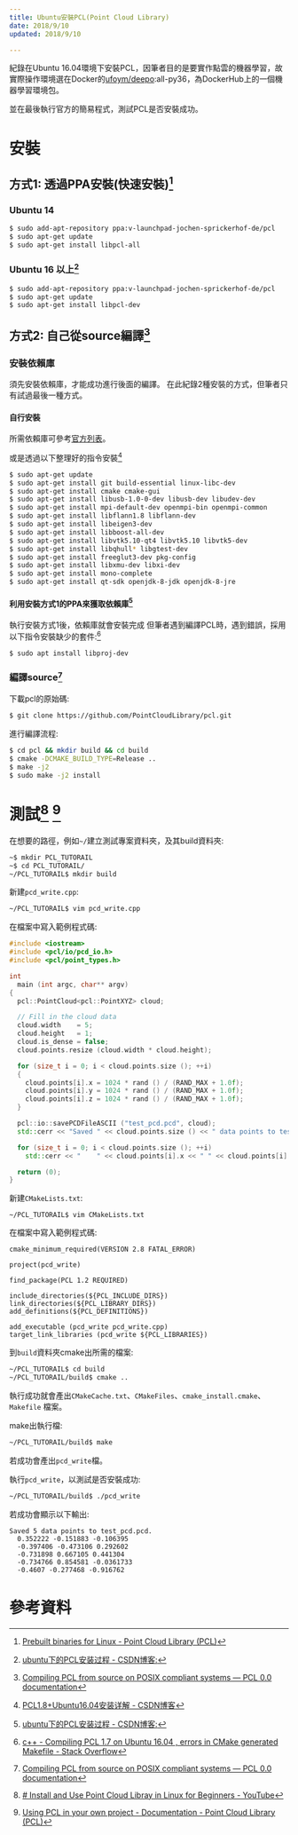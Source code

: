 ```yaml
---
title: Ubuntu安裝PCL(Point Cloud Library)
date: 2018/9/10
updated: 2018/9/10

---
```

紀錄在Ubuntu 16.04環境下安裝PCL，因筆者目的是要實作點雲的機器學習，故實際操作環境選在Docker的[ufoym/deepo](https://hub.docker.com/r/ufoym/deepo/):all-py36，為DockerHub上的一個機器學習環境包。

並在最後執行官方的簡易程式，測試PCL是否安裝成功。
<!--more-->
# 安裝
## 方式1: 透過PPA安裝(快速安裝)[^1]
### Ubuntu 14
```bash
$ sudo add-apt-repository ppa:v-launchpad-jochen-sprickerhof-de/pcl
$ sudo apt-get update
$ sudo apt-get install libpcl-all
```
### Ubuntu 16 以上[^2]
```bash
$ sudo add-apt-repository ppa:v-launchpad-jochen-sprickerhof-de/pcl
$ sudo apt-get update
$ sudo apt-get install libpcl-dev
```
## 方式2:  自己從source編譯[^3]
### 安裝依賴庫
須先安裝依賴庫，才能成功進行後面的編譯。
在此紀錄2種安裝的方式，但筆者只有試過最後一種方式。
#### 自行安裝
所需依賴庫可參考[官方列表](http://www.pointclouds.org/documentation/tutorials/compiling_pcl_posix.php#id5)。

或是透過以下整理好的指令安裝[^4]
```bash
$ sudo apt-get update
$ sudo apt-get install git build-essential linux-libc-dev
$ sudo apt-get install cmake cmake-gui 
$ sudo apt-get install libusb-1.0-0-dev libusb-dev libudev-dev
$ sudo apt-get install mpi-default-dev openmpi-bin openmpi-common  
$ sudo apt-get install libflann1.8 libflann-dev
$ sudo apt-get install libeigen3-dev
$ sudo apt-get install libboost-all-dev
$ sudo apt-get install libvtk5.10-qt4 libvtk5.10 libvtk5-dev
$ sudo apt-get install libqhull* libgtest-dev
$ sudo apt-get install freeglut3-dev pkg-config
$ sudo apt-get install libxmu-dev libxi-dev 
$ sudo apt-get install mono-complete
$ sudo apt-get install qt-sdk openjdk-8-jdk openjdk-8-jre
```
#### 利用安裝方式1的PPA來獲取依賴庫[^2]
執行安裝方式1後，依賴庫就會安裝完成
但筆者遇到編譯PCL時，遇到錯誤，採用以下指令安裝缺少的套件:[^5]
```bash
$ sudo apt install libproj-dev
```
### 編譯source[^3]
下載pcl的原始碼:
```bash
$ git clone https://github.com/PointCloudLibrary/pcl.git
```

進行編譯流程:
```bash
$ cd pcl && mkdir build && cd build
$ cmake -DCMAKE_BUILD_TYPE=Release ..
$ make -j2
$ sudo make -j2 install
```
# 測試[^6] [^7]
在想要的路徑，例如`~/`建立測試專案資料夾，及其build資料夾:
```bash
~$ mkdir PCL_TUTORAIL
~$ cd PCL_TUTORAIL/
~/PCL_TUTORAIL$ mkdir build
```

新建`pcd_write.cpp`:
```bash
~/PCL_TUTORAIL$ vim pcd_write.cpp
```
在檔案中寫入範例程式碼:
```c++
#include <iostream>
#include <pcl/io/pcd_io.h>
#include <pcl/point_types.h>

int
  main (int argc, char** argv)
{
  pcl::PointCloud<pcl::PointXYZ> cloud;

  // Fill in the cloud data
  cloud.width    = 5;
  cloud.height   = 1;
  cloud.is_dense = false;
  cloud.points.resize (cloud.width * cloud.height);

  for (size_t i = 0; i < cloud.points.size (); ++i)
  {
    cloud.points[i].x = 1024 * rand () / (RAND_MAX + 1.0f);
    cloud.points[i].y = 1024 * rand () / (RAND_MAX + 1.0f);
    cloud.points[i].z = 1024 * rand () / (RAND_MAX + 1.0f);
  }

  pcl::io::savePCDFileASCII ("test_pcd.pcd", cloud);
  std::cerr << "Saved " << cloud.points.size () << " data points to test_pcd.pcd." << std::endl;

  for (size_t i = 0; i < cloud.points.size (); ++i)
    std::cerr << "    " << cloud.points[i].x << " " << cloud.points[i].y << " " << cloud.points[i].z << std::endl;

  return (0);
}
```

新建`CMakeLists.txt`:
```bashl
~/PCL_TUTORAIL$ vim CMakeLists.txt
```
在檔案中寫入範例程式碼:
```
cmake_minimum_required(VERSION 2.8 FATAL_ERROR)

project(pcd_write)

find_package(PCL 1.2 REQUIRED)

include_directories(${PCL_INCLUDE_DIRS})
link_directories(${PCL_LIBRARY_DIRS})
add_definitions(${PCL_DEFINITIONS})

add_executable (pcd_write pcd_write.cpp)
target_link_libraries (pcd_write ${PCL_LIBRARIES})
```

到`build`資料夾cmake出所需的檔案:
```bash
~/PCL_TUTORAIL$ cd build
~/PCL_TUTORAIL/build$ cmake ..
```
執行成功就會產出`CMakeCache.txt`、`CMakeFiles`、`cmake_install.cmake`、`Makefile` 檔案。

make出執行檔:
```bash
~/PCL_TUTORAIL/build$ make
```
若成功會產出`pcd_write`檔。

執行`pcd_write`，以測試是否安裝成功:
```bash
~/PCL_TUTORAIL/build$ ./pcd_write
```
若成功會顯示以下輸出:
```
Saved 5 data points to test_pcd.pcd.
  0.352222 -0.151883 -0.106395
  -0.397406 -0.473106 0.292602
  -0.731898 0.667105 0.441304
  -0.734766 0.854581 -0.0361733
  -0.4607 -0.277468 -0.916762
```
# 參考資料
[^1]:[Prebuilt binaries for Linux - Point Cloud Library (PCL)](http://pointclouds.org/downloads/linux.html)

[^2]:[ubuntu下的PCL安装过程 - CSDN博客:](https://blog.csdn.net/mush_room/article/details/78339578)

[^3]:[Compiling PCL from source on POSIX compliant systems — PCL 0.0 documentation](http://www.pointclouds.org/documentation/tutorials/compiling_pcl_posix.php)

[^4]:[PCL1.8+Ubuntu16.04安装详解 - CSDN博客](https://blog.csdn.net/dantengc/article/details/78446600)

[^5]:[c++ - Compiling PCL 1.7 on Ubuntu 16.04 , errors in CMake generated Makefile - Stack Overflow](https://stackoverflow.com/questions/37369369/compiling-pcl-1-7-on-ubuntu-16-04-errors-in-cmake-generated-makefile)

[^6]:[# Install and Use Point Cloud Libray in Linux for Beginners - YouTube](https://www.youtube.com/watch?v=5lU6RiS4pfE)

[^7]:[Using PCL in your own project - Documentation - Point Cloud Library (PCL)](http://pointclouds.org/documentation/tutorials/using_pcl_pcl_config.php)

<!--stackedit_data:
eyJoaXN0b3J5IjpbODkyMTExODI3XX0=
-->